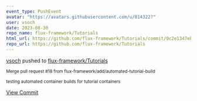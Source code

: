 ```yaml
---
event_type: PushEvent
avatar: "https://avatars.githubusercontent.com/u/814322?"
user: vsoch
date: 2023-08-30
repo_name: flux-framework/Tutorials
html_url: https://github.com/flux-framework/Tutorials/commit/0c2e1347eb362832c9a3f5bde98b0facedb17455
repo_url: https://github.com/flux-framework/Tutorials
---
```


<a href='https://github.com/vsoch' target='_blank'>vsoch</a> pushed to <a href='https://github.com/flux-framework/Tutorials' target='_blank'>flux-framework/Tutorials</a>

<small>Merge pull request #18 from flux-framework/add/automated-tutorial-build

testing automated container builds for tutorial containers</small>

<a href='https://github.com/flux-framework/Tutorials/commit/0c2e1347eb362832c9a3f5bde98b0facedb17455' target='_blank'>View Commit</a>